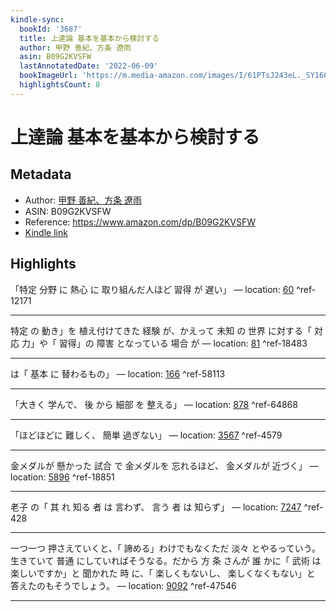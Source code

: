 ```yaml
---
kindle-sync:
  bookId: '3687'
  title: 上達論 基本を基本から検討する
  author: 甲野 善紀、方条 遼雨
  asin: B09G2KVSFW
  lastAnnotatedDate: '2022-06-09'
  bookImageUrl: 'https://m.media-amazon.com/images/I/61PTsJ243eL._SY160.jpg'
  highlightsCount: 8
---
```

# 上達論 基本を基本から検討する
## Metadata
* Author: [甲野 善紀、方条 遼雨](https://www.amazon.comundefined)
* ASIN: B09G2KVSFW
* Reference: https://www.amazon.com/dp/B09G2KVSFW
* [Kindle link](kindle://book?action=open&asin=B09G2KVSFW)

## Highlights
「特定 分野 に 熱心 に 取り組んだ人ほど 習得 が 遅い」 — location: [60](kindle://book?action=open&asin=B09G2KVSFW&location=60) ^ref-12171

---
特定 の 動き」を 植え付けてきた 経験 が、かえって 未知 の 世界 に対する「 対応 力」や「 習得」の 障害 となっている 場合 が — location: [81](kindle://book?action=open&asin=B09G2KVSFW&location=81) ^ref-18483

---
は「 基本 に 替わるもの」 — location: [166](kindle://book?action=open&asin=B09G2KVSFW&location=166) ^ref-58113

---
「大きく 学んで、 後 から 細部 を 整える」 — location: [878](kindle://book?action=open&asin=B09G2KVSFW&location=878) ^ref-64868

---
「ほどほどに 難しく、 簡単 過ぎない」 — location: [3567](kindle://book?action=open&asin=B09G2KVSFW&location=3567) ^ref-4579

---
金メダルが 懸かった 試合 で 金メダルを 忘れるほど、 金メダルが 近づく」 — location: [5896](kindle://book?action=open&asin=B09G2KVSFW&location=5896) ^ref-18851

---
老子 の「 其 れ 知る 者 は 言わず、 言う 者 は 知らず」 — location: [7247](kindle://book?action=open&asin=B09G2KVSFW&location=7247) ^ref-428

---
一つ一つ 押さえていくと、「 諦める」わけでもなくただ 淡々 とやるっていう。 生きていて 普通 にしていればそうなる。だから 方 条 さんが 誰 かに「 武術 は 楽しいですか」と 聞かれた 時 に、「 楽しくもないし、 楽しくなくもない」と 答えたのもそうでしょう。 — location: [9092](kindle://book?action=open&asin=B09G2KVSFW&location=9092) ^ref-47546

---
